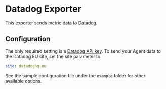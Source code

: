 # Datadog Exporter

This exporter sends metric data to [Datadog](https://datadoghq.com).

## Configuration

The only required setting is a [Datadog API key](https://app.datadoghq.com/account/settings#api).
To send your Agent data to the Datadog EU site, set the site parameter to:
``` yaml
site: datadoghq.eu
```

See the sample configuration file under the `example` folder for other available options.

